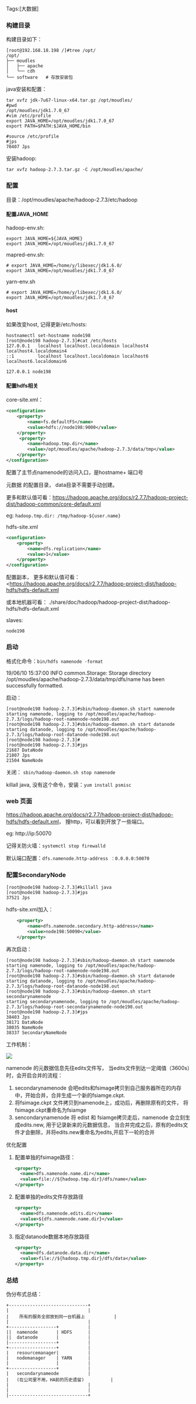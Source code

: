 Tags:[大数据] 

### 构建目录

构建目录如下：

```shell
[root@192.168.18.198 /]#tree /opt/
/opt/
├── moudles
│   ├── apache
│   └── cdh
└── software   # 存放安装包
```

java安装和配置：

```shell
tar xvfz jdk-7u67-linux-x64.tar.gz /opt/moudles/
#pwd
/opt/moudles/jdk1.7.0_67
#vim /etc/profile
export JAVA_HOME=/opt/moudles/jdk1.7.0_67
export PATH=$PATH:$JAVA_HOME/bin

#source /etc/profile
#jps
70407 Jps
```



安装hadoop:

```shell
tar xvfz hadoop-2.7.3.tar.gz -C /opt/moudles/apache/
```



### 配置

目录：/opt/moudles/apache/hadoop-2.7.3/etc/hadoop

#### 配置JAVA_HOME

hadoop-env.sh:

```
export JAVA_HOME=${JAVA_HOME}
export JAVA_HOME=/opt/moudles/jdk1.7.0_67
```

mapred-env.sh:

```
# export JAVA_HOME=/home/y/libexec/jdk1.6.0/
export JAVA_HOME=/opt/moudles/jdk1.7.0_67
```

yarn-env.sh 

```
# export JAVA_HOME=/home/y/libexec/jdk1.6.0/
export JAVA_HOME=/opt/moudles/jdk1.7.0_67
```



#### host

如果改变host, 记得更新/etc/hosts:

```
hostnamectl set-hostname node198
[root@node198 hadoop-2.7.3]#cat /etc/hosts
127.0.0.1   localhost localhost.localdomain localhost4 localhost4.localdomain4
::1         localhost localhost.localdomain localhost6 localhost6.localdomain6

127.0.0.1 node198
```





#### 配置hdfs相关

core-site.xml：

```xml
<configuration>
    <property>
        <name>fs.defaultFS</name>
        <value>hdfs://node198:9000</value>
    </property>
     <property>
        <name>hadoop.tmp.dir</name>
        <value>/opt/moudles/apache/hadoop-2.7.3/data/tmp</value>
    </property>
</configuration>
```

配置了主节点namenode的访问入口，是hostname+ 端口号 

元数据 的配置目录， data目录不需要手动创建。

更多和默认值可看：<https://hadoop.apache.org/docs/r2.7.7/hadoop-project-dist/hadoop-common/core-default.xml>

eg:  `hadoop.tmp.dir: /tmp/hadoop-${user.name}`

hdfs-site.xml

```xml
<configuration>
    <property>
        <name>dfs.replication</name>
        <value>1</value>
    </property>
</configuration>
```

配置副本， 更多和默认值可看：<https://hadoop.apache.org/docs/r2.7.7/hadoop-project-dist/hadoop-hdfs/hdfs-default.xml

或本地机器可看： ./share/doc/hadoop/hadoop-project-dist/hadoop-hdfs/hdfs-default.xml

slaves: 

`node198`



### 启动

格式化命令：`bin/hdfs namenode -format`

19/06/10 15:37:00 INFO common.Storage: Storage directory /opt/moudles/apache/hadoop-2.7.3/data/tmp/dfs/name has been successfully formatted.

启动：

```shell
[root@node198 hadoop-2.7.3]#sbin/hadoop-daemon.sh start namenode
starting namenode, logging to /opt/moudles/apache/hadoop-2.7.3/logs/hadoop-root-namenode-node198.out
[root@node198 hadoop-2.7.3]#sbin/hadoop-daemon.sh start datanode
starting datanode, logging to /opt/moudles/apache/hadoop-2.7.3/logs/hadoop-root-datanode-node198.out
[root@node198 hadoop-2.7.3]#
[root@node198 hadoop-2.7.3]#jps
21687 DataNode
21807 Jps
21504 NameNode
```



关闭： `sbin/hadoop-daemon.sh stop namenode`

killall java, 没有这个命令，安装：`yum install psmisc`



### web 页面

<https://hadoop.apache.org/docs/r2.7.7/hadoop-project-dist/hadoop-hdfs/hdfs-default.xml>， 搜http，可以看到开放了一些端口。

eg: http://ip:50070

记得关防火墙：`systemctl stop firewalld`

默认端口配置：`dfs.namenode.http-address ：0.0.0.0:50070`



### 配置SecondaryNode

```
[root@node198 hadoop-2.7.3]#killall java
[root@node198 hadoop-2.7.3]#jps
37521 Jps
```

hdfs-site.xml加入：

```xml
    <property>
        <name>dfs.namenode.secondary.http-address</name>
        <value>node198:50090</value>
    </property>
```

再次启动：

```
[root@node198 hadoop-2.7.3]#sbin/hadoop-daemon.sh start namenode
starting namenode, logging to /opt/moudles/apache/hadoop-2.7.3/logs/hadoop-root-namenode-node198.out
[root@node198 hadoop-2.7.3]#sbin/hadoop-daemon.sh start datanode
starting datanode, logging to /opt/moudles/apache/hadoop-2.7.3/logs/hadoop-root-datanode-node198.out
[root@node198 hadoop-2.7.3]#sbin/hadoop-daemon.sh start secondarynamenode
starting secondarynamenode, logging to /opt/moudles/apache/hadoop-2.7.3/logs/hadoop-root-secondarynamenode-node198.out
[root@node198 hadoop-2.7.3]#jps
38403 Jps
38171 DataNode
38035 NameNode
38337 SecondaryNameNode
```



工作机制：

![](http://211.159.177.235:5000/uploads/big/4b0844fce9d78bbf86634b9896f2684a.png)



namenode 的元数据信息先往edits文件写， 当edits文件到达一定阈值（3600s）时，会开启合并的流程：

1. secondarynamenode 会吧edits和fsimage拷贝到自己服务器所在的内存中，开始合并，合并生成一个新的fsiamge.ckpt.
2. 将fsimage.ckpt 文件拷贝到namenode上，成功后，再删除原有的文件， 将fsimage.ckpt重命名为fsiamge
3. sencondarynamenode 将 edist 和 fsiamge拷贝走后，namenode 会立刻生成edits.new, 用于记录新来的元数据信息， 当合并完成之后，原有的edits文件才会删除，并将edits.new重命名为edits,开启下一轮的合并

优化配置

1. 配置单独的fsimage路径：

   ```xml
   <property>
     <name>dfs.namenode.name.dir</name>
     <value>file://${hadoop.tmp.dir}/dfs/name</value>
   </property>
   ```

2. 配置单独的edits文件存放路径

   ```xml
   <property>
     <name>dfs.namenode.edits.dir</name>
     <value>${dfs.namenode.name.dir}</value>
   </property>
   ```

3. 指定datanode数据本地存放路径

   ```xml
   <property>
     <name>dfs.datanode.data.dir</name>
     <value>file://${hadoop.tmp.dir}/dfs/data</value>
   </property>
   ```

   

### 总结

伪分布式总结：

```
+------------------------------+
|                              |
|    所有的服务全部放到同一台机器上           |
|                              |
+------------------+           |
||  namenode       | HDFS      |
||  datanode       |           |
|------------------+           |
+------------------+           |
|   resourcemanager|           |
|   nodemanager    | YARN      |
|                  |           |
+------------------+           |
|   secondarynameode           |
|   (在公司里不用，HA前的历史遗留)          |
|                              |
|                              |
|------------------------------+
```

